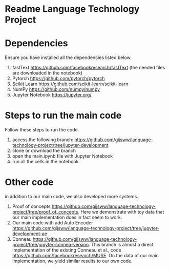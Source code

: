 # Readme Language Technology Project

# Dependencies
Ensure you have installed all the dependencies listed below.
1. fastText https://github.com/facebookresearch/fastText (the needed files are downloaded in the notebook)
2. Pytorch https://github.com/pytorch/pytorch
3. Scikit Learn https://github.com/scikit-learn/scikit-learn
4. NumPy https://github.com/numpy/numpy
5. Jupyter Notebook https://jupyter.org/

# Steps to run the main code
Follow these steps to run the code.
1. access the following branch: https://github.com/gijsww/language-technology-project/tree/jupyter-development
2. clone or download the branch
3. open the main.ipynb file with Jupyter Notebook
4. run all the cells in the notebook

# Other code
in addition to our main code, we also developed more systems.
1. Proof of concepts https://github.com/gijsww/language-technology-project/tree/proof_of_concepts. Here we demonstrate with toy data that our main implementation does in fact seem to work.
2. Our main code with add Auto Encoder https://github.com/gijsww/language-technology-project/tree/jupyter-development-ae
3. Conneau https://github.com/gijsww/language-technology-project/tree/jupyter-connea-version. This branch is almost a direct implementation of the existing Conneau et al., code https://github.com/facebookresearch/MUSE. On the data of our main implementation, we yield similar results to our own code.
